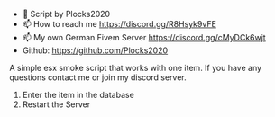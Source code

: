 - 👋 Script by Plocks2020
- 📫 How to reach me https://discord.gg/R8Hsyk9vFE
- 📫 My own German Fivem Server https://discord.gg/cMyDCk6wjt
- Github: https://github.com/Plocks2020



A simple esx smoke script that works with one item. If you have any questions contact me or join my discord server.
1. Enter the item in the database
2. Restart the Server